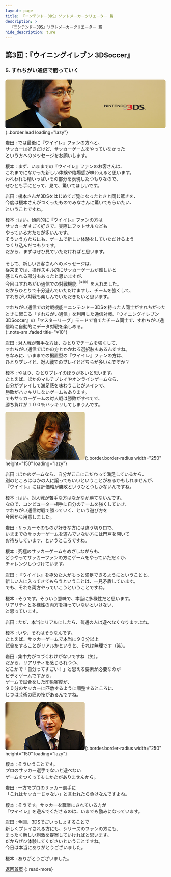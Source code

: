```yaml
---
layout: page
title: 『ニンテンドー3DS』ソフトメーカークリエーター 篇
description: >
  『ニンテンドー3DS』ソフトメーカークリエーター 篇
hide_description: ture
---
```


## 第3回：『ウイニングイレブン 3DSoccer』

### 5. すれちがい通信で勝っていく

![](/interviews/jp/3ds/creators/vol1/img/mainvisual5.jpg){:.border.lead loading="lazy"}

岩田
: では最後に『ウイイレ』ファンの方へと、<br>サッカーは好きだけど、サッカーゲームをやっていなかった<br>という方へのメッセージをお願いします。

榎本
: まず、いままでの『ウイイレ』ファンのお客さんは、<br>これまでになかった新しい体験や臨場感が味わえると思います。<br>われわれも精いっぱいその部分を表現したつもりなので、<br>ぜひとも手にとって、見て、驚いてほしいです。

岩田
: 榎本さんが3DSをはじめてご覧になったときと同じ驚きを、<br>今度は榎本さんがつくったものでみなさんに驚いてもらいたい、<br>ということですね。

榎本
: はい。傾向的に『ウイイレ』ファンの方は<br>サッカーがすごく好きで、実際にフットサルなども<br>やっている方たちが多いんです。<br>そういう方たちにも、ゲームで新しい体験をしていただけるよう<br>つくり込んだつもりです。<br>だから、まずはぜひ見ていただければと思います。<br><br>そして、新しいお客さんへのメッセージは、<br>従来までは、操作スキル的にサッカーゲームが難しいと<br>感じられる部分もあったと思いますが、<br>今回はすれちがい通信での対戦機能<sup>（※10）</sup>を入れました。<br>だからひとりで十分遊んでいただけますし、チームを強くして、<br>すれちがい対戦も楽しんでいただきたいと思います。

すれちがい通信での対戦機能＝ニンテンドー3DSを持った人同士がすれちがったときに起こる「すれちがい通信」を利用した通信対戦。『ウイニングイレブン 3DSoccer』の「マスターリーグ」モードで育てたチーム同士で、すれちがい通信時に自動的にデータ対戦を楽しめる。              
{:.note-sm .faded title="※10"}

岩田
: 対人戦が苦手な方は、ひとりでチームを強くして、<br>すれちがい通信でほかの方とかかわる選択肢もあるんですね。<br>ちなみに、いままでの据置型の『ウイイレ』ファンの方は、<br>ひとりプレイと、対人戦でのプレイとどちらが多いんですか？

榎本
: やはり、ひとりプレイのほうが多いと思います。<br>たとえば、ほかのマルチプレイやオンラインゲームなら、<br>自分がプレイして満足感を味わうことがメインで、<br>勝敗がハッキリしないゲームもあります。<br>でもサッカーゲームの対人戦は勝敗がすべてで、<br>勝ち負けが１００％ハッキリしてしまうんです。

![](/interviews/jp/3ds/creators/vol1/img/photo10.jpg){:.border.border-radius width="250" height="150" loading="lazy"}

岩田
: ほかのゲームなら、自分がここにこだわって満足しているから、<br>別のところはほかの人に譲ってもいいということがあるかもしれませんが、<br>『ウイイレ』には評価軸が勝敗というひとつしかないんですね。

榎本
: はい。対人戦が苦手な方はなかなか勝てないんです。<br>なので、コンピューター相手に自分のチームを強くしていき、<br>すれちがい通信対戦で勝っていく、という遊び方を<br>今回から用意しました。

岩田
: サッカーそのものが好きな方には違う切り口で、<br>いままでのサッカーゲームを遊んでいない方には門戸を開いて<br>お待ちしています、というところですね。

榎本
: 究極のサッカーゲームをめざしながらも、<br>どうやってサッカーファンの方にゲームをやっていただくか、<br>チャレンジしつづけています。

岩田
: 『ウイイレ』を極めた人がもっと満足できるようにということと、<br>新しい人に入ってきてもらうということは、一見矛盾しています。<br>でも、それを両方やっていこうということですね。

榎本
: そうです。そういう意味で、本当に多様性だと思います。<br>リアリティと多様性の両方を持っていないといけない、<br>と思っています。

岩田
: ただ、本当にリアルにしたら、普通の人は遊べなくなりますよね。

榎本
: いや、それはそうなんです。<br>たとえば、サッカーゲームで本当に９０分以上<br>試合をすることがリアルかというと、それは無理です（笑）。

岩田
: 集中力がつづくわけがないですね（笑）。<br>だから、リアリティを感じられつつ、<br>どこかで「自分ってすごい！」と思える要素が必要なのが<br>ビデオゲームですから、<br>ゲームで試合をした印象密度が、<br>９０分のサッカーに匹敵するように調整するところに、<br>じつは芸術の匠の技があるんですね。

![](/interviews/jp/3ds/creators/vol1/img/photo11.jpg){:.border.border-radius width="250" height="150" loading="lazy"}

榎本
: そういうことです。<br>プロのサッカー選手でないと遊べない<br>ゲームをつくってもしかたがありませんから。

岩田
: 一方でプロのサッカー選手に<br>「これはサッカーじゃない」と言われたら負けなんですよね。

榎本
: そうです。サッカーを職業にされている方が<br>『ウイイレ』を遊んでくださるのは、いまでも励みになっています。

岩田
: 今回、3DSでごいっしょすることで<br>新しくプレイされる方にも、シリーズのファンの方にも、<br>まったく新しい刺激を提案していければと思います。<br>だからぜひ体験してくださいということですね。<br>今日は本当にありがとうございました。

榎本
: ありがとうございました。

[返回首页](../../../../../)
{:.read-more}


